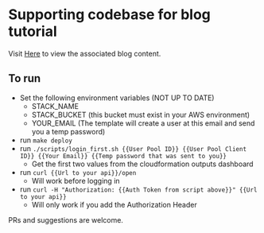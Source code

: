 # Supporting codebase for blog tutorial
Visit [Here](https://tenmilesquare.com/aws-sam-api-with-cognito/) to view the associated blog content.


## To run
- Set the following environment variables (NOT UP TO DATE)
  - STACK_NAME
  - STACK_BUCKET (this bucket must exist in your AWS environment)
  - YOUR_EMAIL (The template will create a user at this email and send you a temp password)
- run `make deploy`
- run `./scripts/login_first.sh {{User Pool ID}} {{User Pool Client ID}} {{Your Email}} {{Temp password that was sent to you}}`
  - Get the first two values from the cloudformation outputs dashboard
- run `curl {{Url to your api}}/open`
  - Will work before logging in
- run `curl -H "Authorization: {{Auth Token from script above}}" {{Url to your api}}`
  - Will only work if you add the Authorization Header

PRs and suggestions are welcome.